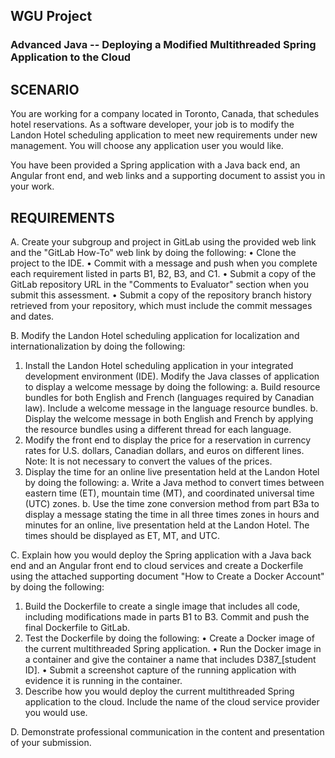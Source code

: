 ## WGU Project
### Advanced Java -- Deploying a Modified Multithreaded Spring Application to the Cloud

## SCENARIO
You are working for a company located in Toronto, Canada, that schedules hotel reservations. As a software developer, your job is to modify the Landon Hotel scheduling application to meet new requirements under new management. You will choose any application user you would like.

You have been provided a Spring application with a Java back end, an Angular front end, and web links and a supporting document to assist you in your work.

## REQUIREMENTS
A.  Create your subgroup and project in GitLab using the provided web link and the "GitLab How-To" web link by doing the following:
•   Clone the project to the IDE.
•   Commit with a message and push when you complete each requirement listed in parts B1, B2, B3, and C1.
•   Submit a copy of the GitLab repository URL in the "Comments to Evaluator" section when you submit this assessment.
•   Submit a copy of the repository branch history retrieved from your repository, which must include the commit messages and dates.

B.  Modify the Landon Hotel scheduling application for localization and internationalization by doing the following:
1.   Install the Landon Hotel scheduling application in your integrated development environment (IDE). Modify the Java classes of application to display a welcome message by doing the following:
a.  Build resource bundles for both English and French (languages required by Canadian law). Include a welcome message in the language resource bundles.
b.  Display the welcome message in both English and French by applying the resource bundles using a different thread for each language.
2.  Modify the front end to display the price for a reservation in currency rates for U.S. dollars, Canadian dollars, and euros on different lines.
Note: It is not necessary to convert the values of the prices.
3.  Display the time for an online live presentation held at the Landon Hotel by doing the following:
a.  Write a Java method to convert times between eastern time (ET), mountain time (MT), and coordinated universal time (UTC) zones.
b.  Use the time zone conversion method from part B3a to display a message stating the time in all three times zones in hours and minutes for an online, live presentation held at the Landon Hotel. The times should be displayed as ET, MT, and UTC.

C.  Explain how you would deploy the Spring application with a Java back end and an Angular front end to cloud services and create a Dockerfile using the attached supporting document "How to Create a Docker Account" by doing the following:
1.  Build the Dockerfile to create a single image that includes all code, including modifications made in parts B1 to B3. Commit and push the final Dockerfile to GitLab.
2.  Test the Dockerfile by doing the following:
•   Create a Docker image of the current multithreaded Spring application.
•   Run the Docker image in a container and give the container a name that includes D387_[student ID].
•   Submit a screenshot capture of the running application with evidence it is running in the container.
3.  Describe how you would deploy the current multithreaded Spring application to the cloud. Include the name of the cloud service provider you would use.

D.  Demonstrate professional communication in the content and presentation of your submission.

